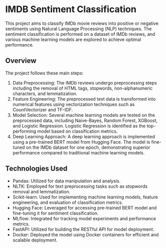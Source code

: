# IMDB Sentiment Classification
This project aims to classify IMDb movie reviews into positive or negative sentiments using Natural Language Processing (NLP) techniques. The sentiment classification is performed on a dataset of IMDb reviews, and various machine learning models are explored to achieve optimal performance.

## Overview
The project follows these main steps:
1. Data Preprocessing: The IMDb reviews undergo preprocessing steps including the removal of HTML tags, stopwords, non-alphanumeric characters, and lemmatization.
2. Feature Engineering: The preprocessed text data is transformed into numerical features using vectorization techniques such as CountVectorizer and TF-IDF.
3. Model Selection: Several machine learning models are tested on the preprocessed data, including Naive-Bayes, Random Forest, XGBoost, and Logistic Regression. Logistic Regression is identified as the top-performing model based on classification metrics.
4. Deep Learning Approach: A deep learning approach is implemented using a pre-trained BERT model from Hugging Face. The model is fine-tuned on the IMDb dataset for one epoch, demonstrating superior performance compared to traditional machine learning models.

## Technologies Used
* Pandas: Utilized for data manipulation and analysis.
* NLTK: Employed for text preprocessing tasks such as stopwords removal and lemmatization.
* Scikit-learn: Used for implementing machine learning models, feature engineering, and evaluation of classification metrics.
* Hugging Face: Leveraged for accessing pre-trained BERT model and fine-tuning it for sentiment classification.
* MLflow: Integrated for tracking model experiments and performance metrics.
* FastAPI: Utilized for building the RESTful API for model deployment.
* Docker: Deployed the model using Docker containers for efficient and scalable deployment.

